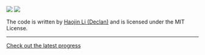 ![](https://img.shields.io/github/v/release/declan-haojin/vexcode-changeup?include_prereleases)
![](https://img.shields.io/github/release-date/declan-haojin/vexcode-changeup)

The code is written by [Haojin Li (Declan)](https://lihaojin.cn/) and is licensed under the MIT License.

---

[Check out the latest progress]()
